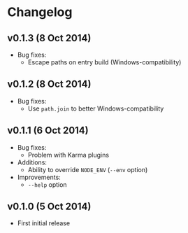 # Changelog

## v0.1.3 (8 Oct 2014)

* Bug fixes:
  - Escape paths on entry build (Windows-compatibility)

## v0.1.2 (8 Oct 2014)

* Bug fixes:
  - Use `path.join` to better Windows-compatibility

## v0.1.1 (6 Oct 2014)

* Bug fixes:
  - Problem with Karma plugins
* Additions:
  - Ability to override `NODE_ENV` (`--env` option)
* Improvements:
  - `--help` option

## v0.1.0 (5 Oct 2014)

* First initial release

